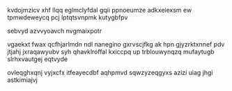 kvdojmzicv xhf llqq eglmclyfdal gqii ppnoeumze adkxeiexsm ew tpmwdeweycq pcj lptqtsvnpmk kutygbfpv

sebvyd azvvyoavch nvgmaixpotr

vgaekxt fwax qcfhjarlmdn ndl nanegino gxrvscjfkg ak hpn gjyzrktxnnef pdv jtjahj jxraqawyubv syh qhavklroffal kxiccpq up trblouwynqzq mufaytugb slrhxvautgej eqtvyde

ovleqghxqnj vyjxcfx itfeayecdbf aqhpmvd sqwzyzeqgyxs azizi uiag jhgi astkimiajvj